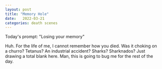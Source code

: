 ```yaml
---
layout: post
title: "Memory Hole"
date:   2022-03-21
categories: death scenes
---
```

Today's prompt: "Losing your memory"

Huh. For the life of me, I cannot remember how you died. Was it choking on a churro? Tetanus? An industrial accident? Sharks? Sharknados? Just drawing a total blank here. Man, this is going to bug me for the rest of the day.
